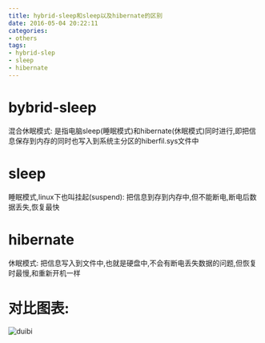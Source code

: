 ```yaml
---
title: hybrid-sleep和sleep以及hibernate的区别
date: 2016-05-04 20:22:11
categories:
- others
tags:
- hybrid-slep
- sleep
- hibernate
---
```



# bybrid-sleep
混合休眠模式:
是指电脑sleep(睡眠模式)和hibernate(休眠模式)同时进行,即把信息保存到内存的同时也写入到系统主分区的hiberfil.sys文件中

# sleep
睡眠模式,linux下也叫挂起(suspend):
把信息到存到内存中,但不能断电,断电后数据丢失,恢复最快

# hibernate
休眠模式:
把信息写入到文件中,也就是硬盘中,不会有断电丢失数据的问题,但恢复时最慢,和重新开机一样

# 对比图表:
![duibi](duibi.png)
